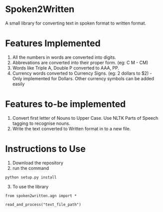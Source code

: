 # Spoken2Written

A small library for converting text in spoken format to written format. 

# Features Implemented

1. All the numbers in words are converted into digits.
2. Abbrevations are converted into their proper form. (eg: C M - CM)
3. Words like Triple A, Double P converted to AAA, PP.
4. Currency words converted to Currency Signs. (eg: 2 dollars to $2) - Only implemented for Dollars. Other currency symbols can be added easily


# Features to-be implemented

1. Convert first letter of Nouns to Upper Case. Use NLTK Parts of Speech tagging to recognise nouns.
2. Write the text converted to Written format in to a new file.

# Instructions to Use

1. Download the repository
2. run the command
```
python setup.py install

```
3. To use the library
```
from spoken2written.agn import *

read_and_process("text_file_path")

```
